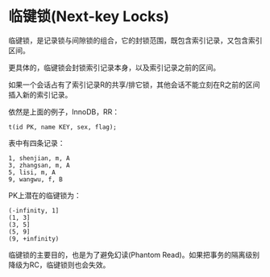 # 临键锁(Next-key Locks)

临键锁，是记录锁与间隙锁的组合，它的封锁范围，既包含索引记录，又包含索引区间。

更具体的，临键锁会封锁索引记录本身，以及索引记录之前的区间。

如果一个会话占有了索引记录R的共享/排它锁，其他会话不能立刻在R之前的区间插入新的索引记录。

依然是上面的例子，InnoDB，RR：

```
t(id PK, name KEY, sex, flag);
```

表中有四条记录：

```
1, shenjian, m, A
3, zhangsan, m, A
5, lisi, m, A
9, wangwu, f, B
```

PK上潜在的临键锁为：

```
(-infinity, 1]
(1, 3]
(3, 5]
(5, 9]
(9, +infinity)
```

临键锁的主要目的，也是为了避免幻读(Phantom Read)。如果把事务的隔离级别降级为RC，临键锁则也会失效。

